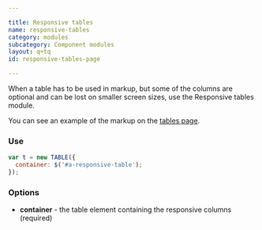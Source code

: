 ```yaml
---

title: Responsive tables
name: responsive-tables
category: modules
subcategory: Component modules
layout: q+tq
id: responsive-tables-page

---
```


<div class="lead"><p>When a table has to be used in markup, but some of the columns are optional and can be lost on smaller screen sizes, use the Responsive tables module.</p></div>

You can see an example of the markup on the [tables page](../css-components/tables.html).

### Use

```javascript
var t = new TABLE({
  container: $('#a-responsive-table');
});
```

### Options

 * **container** - the table element containing the responsive columns (required)

